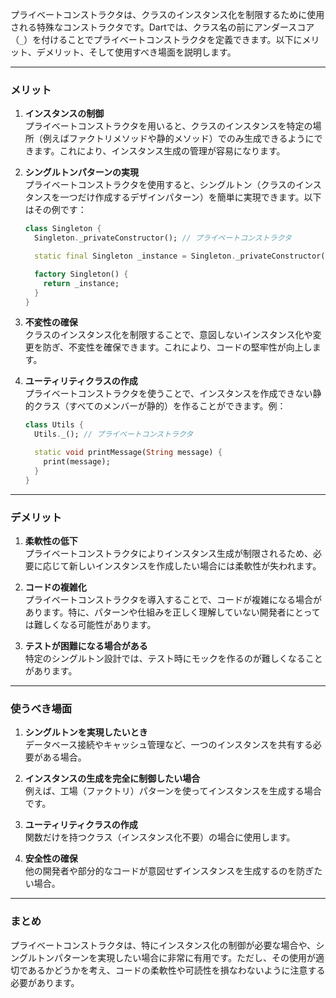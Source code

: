 プライベートコンストラクタは、クラスのインスタンス化を制限するために使用される特殊なコンストラクタです。Dartでは、クラス名の前にアンダースコア（`_`）を付けることでプライベートコンストラクタを定義できます。以下にメリット、デメリット、そして使用すべき場面を説明します。

---

### **メリット**
1. **インスタンスの制御**  
   プライベートコンストラクタを用いると、クラスのインスタンスを特定の場所（例えばファクトリメソッドや静的メソッド）でのみ生成できるようにできます。これにより、インスタンス生成の管理が容易になります。

2. **シングルトンパターンの実現**  
   プライベートコンストラクタを使用すると、シングルトン（クラスのインスタンスを一つだけ作成するデザインパターン）を簡単に実現できます。以下はその例です：

   ```dart
   class Singleton {
     Singleton._privateConstructor(); // プライベートコンストラクタ

     static final Singleton _instance = Singleton._privateConstructor();

     factory Singleton() {
       return _instance;
     }
   }
   ```

3. **不変性の確保**  
   クラスのインスタンス化を制限することで、意図しないインスタンス化や変更を防ぎ、不変性を確保できます。これにより、コードの堅牢性が向上します。

4. **ユーティリティクラスの作成**  
   プライベートコンストラクタを使うことで、インスタンスを作成できない静的クラス（すべてのメンバーが静的）を作ることができます。例：

   ```dart
   class Utils {
     Utils._(); // プライベートコンストラクタ

     static void printMessage(String message) {
       print(message);
     }
   }
   ```

---

### **デメリット**
1. **柔軟性の低下**  
   プライベートコンストラクタによりインスタンス生成が制限されるため、必要に応じて新しいインスタンスを作成したい場合には柔軟性が失われます。

2. **コードの複雑化**  
   プライベートコンストラクタを導入することで、コードが複雑になる場合があります。特に、パターンや仕組みを正しく理解していない開発者にとっては難しくなる可能性があります。

3. **テストが困難になる場合がある**  
   特定のシングルトン設計では、テスト時にモックを作るのが難しくなることがあります。

---

### **使うべき場面**
1. **シングルトンを実現したいとき**  
   データベース接続やキャッシュ管理など、一つのインスタンスを共有する必要がある場合。

2. **インスタンスの生成を完全に制御したい場合**  
   例えば、工場（ファクトリ）パターンを使ってインスタンスを生成する場合です。

3. **ユーティリティクラスの作成**  
   関数だけを持つクラス（インスタンス化不要）の場合に使用します。

4. **安全性の確保**  
   他の開発者や部分的なコードが意図せずインスタンスを生成するのを防ぎたい場合。

---

### **まとめ**
プライベートコンストラクタは、特にインスタンス化の制御が必要な場合や、シングルトンパターンを実現したい場合に非常に有用です。ただし、その使用が適切であるかどうかを考え、コードの柔軟性や可読性を損なわないように注意する必要があります。